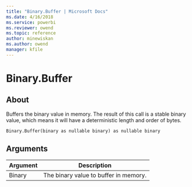 ```yaml
---
title: "Binary.Buffer | Microsoft Docs"
ms.date: 4/16/2018
ms.service: powerbi
ms.reviewer: owend
ms.topic: reference
author: minewiskan
ms.author: owend
manager: kfile
---
```

# Binary.Buffer

  
## About  
Buffers the binary value in memory. The result of this call is a stable binary value, which means it will have a deterministic length and order of bytes.  
  
```  
Binary.Buffer(binary as nullable binary) as nullable binary  
```  
  
## Arguments  
  
|Argument|Description|  
|------------|---------------|  
|Binary|The binary value to buffer in memory.|  
  
